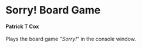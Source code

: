Sorry! Board Game
==============
**Patrick T Cox** <br/> <br/>
Plays the board game *"Sorry!"* in the console window. <br/>

